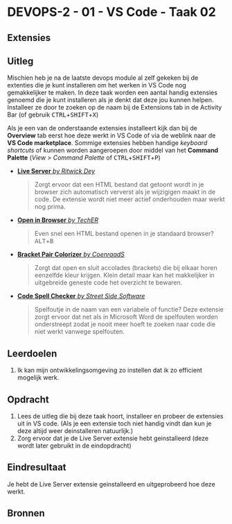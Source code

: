 # DEVOPS-2 - 01 - VS Code - Taak 02

## Extensies

## Uitleg

Mischien heb je na de laatste devops module al zelf gekeken bij de extenties die je kunt installeren om het werken in VS Code nog gemakkelijker te maken. In deze taak worden een aantal handig extensies genoemd die je kunt installeren als je denkt dat deze jou kunnen helpen. Installeer ze door te zoeken op de naam bij de Extensions tab in de Activity Bar (of gebruik <kbd>CTRL</kbd>+<kbd>SHIFT</kbd>+<kbd>X</kbd>)

Als je een van de onderstaande extensies installeert kijk dan bij de **Overview** tab eerst hoe deze werkt in VS Code of via de weblink naar de **VS Code marketplace**. Sommige extensies hebben handige _keyboard shortcuts_ of kunnen worden aangeroepen door middel van het **Command Palette** (_View > Command Palette_ of <kbd>CTRL</kbd>+<kbd>SHIFT</kbd>+<kbd>P</kbd>)

* [**Live Server** _by Ritwick Dey_](https://marketplace.visualstudio.com/items?itemName=ritwickdey.LiveServer)
    > Zorgt ervoor dat een HTML bestand dat getoont wordt in je browser zich automatisch ververst als je wijzigigen maakt in de code. De extensie wordt niet meer actief onderhouden maar werkt nog prima.
* [**Open in Browser** _by TechER_](https://marketplace.visualstudio.com/items?itemName=techer.open-in-browser)
    > Even snel een HTML bestand openen in je standaard browser? <kbd>ALT</kbd>+<kbd>B</kbd>
* [**Bracket Pair Colorizer** _by CoenraadS_](https://marketplace.visualstudio.com/items?itemName=CoenraadS.bracket-pair-colorizer)
    > Zorgt dat open en sluit accolades (brackets) die bij elkaar horen eenzelfde kleur krijgen. Klein detail maar kan het makkelijker in uitgebreide geneste code het overzicht te bewaren.
* [**Code Spell Checker** _by Street Side Software_](https://marketplace.visualstudio.com/items?itemName=streetsidesoftware.code-spell-checker)
    > Spelfoutje in de naam van een variabele of functie? Deze extensie zorgt ervoor dat net als in Microsoft Word de spelfouten worden onderstreept zodat je nooit meer hoeft te zoeken naar code die niet werkt vanwege spelfouten. 

## Leerdoelen

1. Ik kan mijn ontwikkelingsomgeving zo instellen dat ik zo efficient mogelijk werk. 

## Opdracht

1. Lees de uitleg die bij deze taak hoort, installeer en probeer de extensies uit in VS code. (Als je een extensie toch niet handig vindt dan kun je deze altijd weer deinstalleren natuurlijk.)
2. Zorg ervoor dat je de Live Server extensie hebt geinstalleerd (deze wordt later gebruikt in de eindopdracht)

## Eindresultaat

Je hebt de Live Server extensie geinstalleerd en uitgeprobeerd hoe deze werkt.

## Bronnen
